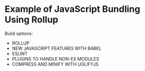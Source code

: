 # Example of JavaScript Bundling Using Rollup

Build options:
* ROLLUP
* NEW JAVASCRIPT FEATURES WITH BABEL
* ESLINT
* PLUGINS TO HANDLE NON-ES MODULES
* COMPRESS AND MINIFY WITH UGLIFYJS
